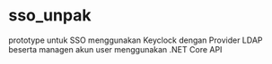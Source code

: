 # sso_unpak
prototype untuk SSO menggunakan Keyclock dengan Provider LDAP beserta managen akun user menggunakan .NET Core API
